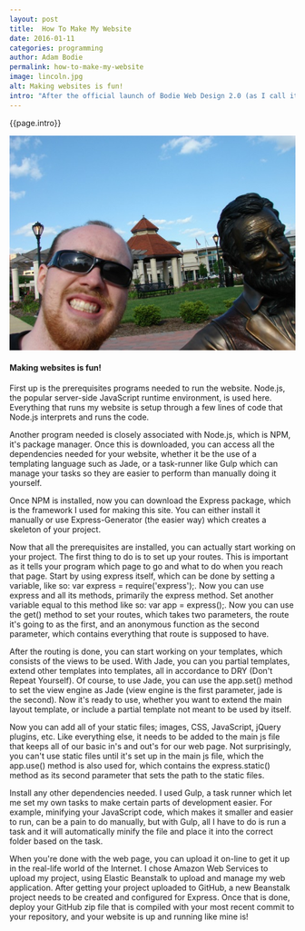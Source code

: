 ```yaml
---
layout: post
title:  How To Make My Website
date: 2016-01-11
categories: programming
author: Adam Bodie
permalink: how-to-make-my-website
image: lincoln.jpg
alt: Making websites is fun!
intro: "After the official launch of Bodie Web Design 2.0 (as I call it), I received a lot of nice compliments from those who checked it.  Thank you all for your nice words.  One comment from my wonderful Auntie Sheri was that she loved it, and that she could make this web page too.  So with those comments, here is how I made Bodie Web Design 2 and how you could too."
---
```


<div class="article">
<p>{{page.intro}}</p>

<div class="blog-pic">
		<img src="/img/lincoln.jpg" data-toggle="tooltip" title="Making websites is fun!" class="image block img-responsive">
	<h4>Making websites is fun!</h4>
</div>

<p>First up is the prerequisites programs needed to run the website.  Node.js, the popular server-side JavaScript runtime environment, is used here.  Everything that runs my website is setup through a few lines of code that Node.js interprets and runs the code.</p>

<p>Another program needed is closely associated with Node.js, which is NPM, it's package manager.  Once this is downloaded, you can access all the dependencies needed for your website, whether it be the use of a templating language such as Jade, or a task-runner like Gulp which can manage your tasks so they are easier to perform than manually doing it yourself.</p>

<p>Once NPM is installed, now you can download the Express package, which is the framework I used for making this site.  You can either install it manually or use Express-Generator (the easier way) which creates a skeleton of your project.  </p>

<p>Now that all the prerequisites are installed, you can actually start working on your project.  The first thing to do is to set up your routes.  This is important as it tells your program which page to go and what to do when you reach that page.  Start by using express itself, which can be done by setting a variable, like so:  var express = require('express');.  Now you can use express and all its methods, primarily the express method.  Set another variable equal to this method like so: var app = express();.  Now you can use the get() method to set your routes, which takes two parameters, the route it's going to as the first, and an anonymous function as the second parameter, which contains everything that route is supposed to have.</p>

<p>After the routing is done, you can start working on your templates, which consists of the views to be used.  With Jade, you can you partial templates, extend other templates into templates, all in accordance to DRY (Don't Repeat Yourself).  Of course, to use Jade, you can use the app.set() method to set the view engine as Jade (view engine is the first parameter, jade is the second).  Now it's ready to use, whether you want to extend the main layout template, or include a partial template not meant to be used by itself.</p>

<p>Now you can add all of your static files; images, CSS, JavaScript, jQuery plugins, etc. Like everything else, it needs to be added to the main js file that keeps all of our basic in's and out's for our web page.  Not surprisingly, you can't use static files until it's set up in the main js file, which the app.use() method is also used for, which contains the express.static() method as its second parameter that sets the path to the static files.</p>

<p>Install any other dependencies needed.  I used Gulp, a task runner which let me set my own tasks to make certain parts of development easier.  For example, minifying your JavaScript code, which makes it smaller and easier to run, can be a pain to do manually, but with Gulp, all I have to do is run a task and it will automatically minify the file and place it into the correct folder based on the task.</p>

<p>When you're done with the web page, you can upload it on-line to get it up in the real-life world of the Internet.  I chose Amazon Web Services to upload my project, using  Elastic Beanstalk to upload and manage my web application.  After getting your project uploaded to GitHub, a new Beanstalk project needs to be created and configured for Express.  Once that is done, deploy your GitHub zip file that is compiled with your most recent commit to your repository, and your website is up and running like mine is!</p>
</div>